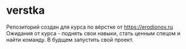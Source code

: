 # verstka
Репозиторий создан для курса по вёрстке от https://erodionov.ru
Ожидания от курса -  поднять свои навыки, стать ценным спецом и найти команду. В будщем запустить свой проект.
